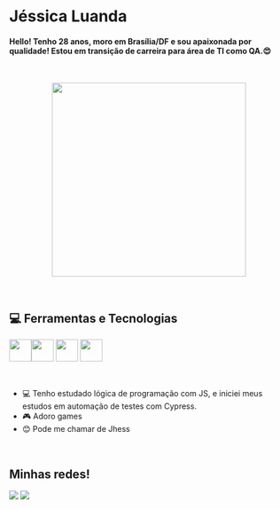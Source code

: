 
# Jéssica Luanda   

#### Hello! Tenho 28 anos, moro em Brasília/DF e sou apaixonada por qualidade! Estou em transição de carreira para área de TI como QA.😍

<br>  

<p align="center">
<img src="https://uploadimage.io/images/2024/10/27/Eu-IA.png" width="350" height="350" align="center"/></a> </p>

<br>  

## 💻 Ferramentas e Tecnologias
<img src="https://cdn.jsdelivr.net/gh/devicons/devicon@latest/icons/github/github-original.svg" width="40" height="40"/><img src="https://cdn.jsdelivr.net/gh/devicons/devicon@latest/icons/javascript/javascript-original.svg" width="40" height="40" /> <img src="https://cdn.jsdelivr.net/gh/devicons/devicon@latest/icons/selenium/selenium-original.svg" width="40" height="40" /> <img src="https://cdn.jsdelivr.net/gh/devicons/devicon@latest/icons/vscode/vscode-original.svg" width="40" height="40" />

<br> 

- 💻 Tenho estudado lógica de programação com JS, e iniciei meus estudos em automação de testes com Cypress.
- 🎮 Adoro games
- 😊 Pode me chamar de Jhess

<br>

## Minhas redes!
<a href="https://www.instagram.com/ijheess/profilecard/?igsh=MW9zZzhvaTJ4eW14eQ==)" target="_blank"><img loading="lazy" src="https://img.shields.io/badge/-Instagram-%23E4405F?style=for-the-badge&logo=instagram&logoColor=white" target="_blank"></a> 
<a href="https://www.linkedin.com/in/jessicaluanda" target="_blank"><img loading="lazy" src="https://img.shields.io/badge/-LinkedIn-%230077B5?style=for-the-badge&logo=linkedin&logoColor=white" target="_blank"> 
</a> 








